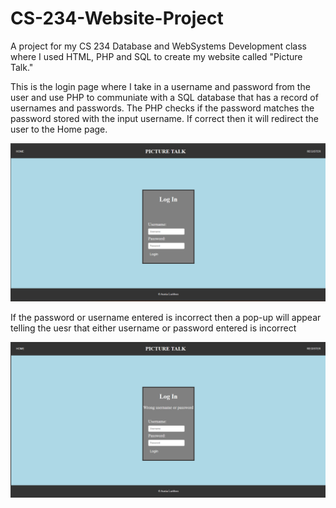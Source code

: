 # CS-234-Website-Project
A project for my CS 234 Database and WebSystems Development class where I used HTML, PHP and SQL to create my website called "Picture Talk."

This is the login page where I take in a username and password from the user and use PHP to communiate with a SQL database that has a record of usernames and passwords. The PHP checks if the password matches the password stored with the input username. If correct then it will redirect the user to the Home page.

![Alt text](https://github.com/WilyCarpet/CS-234-Website-Project/blob/main/Login%20page.png)

If the password or username entered is incorrect then a pop-up will appear telling the uesr that either username or password entered is incorrect

![Alt Text](https://github.com/WilyCarpet/CS-234-Website-Project/blob/main/Login(wrong%20user%20or%20pass).png)



